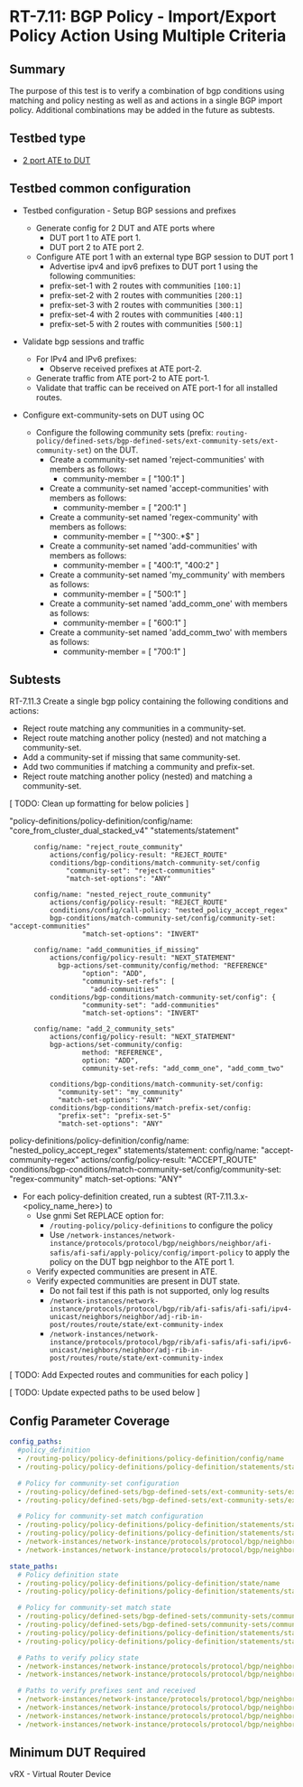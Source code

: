 # RT-7.11: BGP Policy - Import/Export Policy Action Using Multiple Criteria

## Summary

The purpose of this test is to verify a combination of bgp conditions using matching and policy nesting as well as and actions in a single BGP import policy.  Additional combinations may be added in the future as subtests.

## Testbed type

* [2 port ATE to DUT](https://github.com/openconfig/featureprofiles/blob/main/topologies/atedut_2.testbed)

## Testbed common configuration

* Testbed configuration - Setup BGP sessions and prefixes
  * Generate config for 2 DUT and ATE ports where
    * DUT port 1 to ATE port 1.
    * DUT port 2 to ATE port 2.
  * Configure ATE port 1 with an external type BGP session to DUT port 1
    * Advertise ipv4 and ipv6 prefixes to DUT port 1 using the following communities:
    * prefix-set-1 with 2 routes with communities `[100:1]`
    * prefix-set-2 with 2 routes with communities `[200:1]`
    * prefix-set-3 with 2 routes with communities `[300:1]`
    * prefix-set-4 with 2 routes with communities `[400:1]`
    * prefix-set-5 with 2 routes with communities `[500:1]`

* Validate bgp sessions and traffic
  * For IPv4 and IPv6 prefixes:
    * Observe received prefixes at ATE port-2.
  * Generate traffic from ATE port-2 to ATE port-1.
  * Validate that traffic can be received on ATE port-1 for all installed
    routes.

* Configure ext-community-sets on DUT using OC
  * Configure the following community sets
    (prefix: `routing-policy/defined-sets/bgp-defined-sets/ext-community-sets/ext-community-set`)
    on the DUT.
    * Create a community-set named 'reject-communities' with members as follows:
      * community-member = [ "100:1" ]
    * Create a community-set named 'accept-communities' with members as follows:
      * community-member = [ "200:1" ]
    * Create a community-set named 'regex-community' with members as follows:
      * community-member = [ "^300:.*$" ]
    * Create a community-set named 'add-communities' with members as follows:
      * community-member = [ "400:1", "400:2" ]
    * Create a community-set named 'my_community' with members as follows:
      * community-member = [ "500:1" ]
    * Create a community-set named 'add_comm_one' with members as follows:
      * community-member = [ "600:1" ]
    * Create a community-set named 'add_comm_two' with members as follows:
      * community-member = [ "700:1" ]

## Subtests

RT-7.11.3 Create a single bgp policy containing the following conditions and actions:

* Reject route matching any communities in a community-set.
* Reject route matching another policy (nested) and not matching a community-set.
* Add a community-set if missing that same community-set.
* Add two communities if matching a community and prefix-set.
* Reject route matching another policy (nested) and matching a community-set.

[ TODO: Clean up formatting for below policies ]

  "policy-definitions/policy-definition/config/name: "core_from_cluster_dual_stacked_v4"
        "statements/statement"
  
          config/name: "reject_route_community"
              actions/config/policy-result: "REJECT_ROUTE"
              conditions/bgp-conditions/match-community-set/config
                  "community-set": "reject-communities"
                  "match-set-options": "ANY"

          config/name: "nested_reject_route_community"
              actions/config/policy-result: "REJECT_ROUTE"
              conditions/config/call-policy: "nested_policy_accept_regex"
              bgp-conditions/match-community-set/config/community-set: "accept-communities"
                      "match-set-options": "INVERT"

          config/name: "add_communities_if_missing"
              actions/config/policy-result: "NEXT_STATEMENT"
                bgp-actions/set-community/config/method: "REFERENCE"
                      "option": "ADD",
                      "community-set-refs": [
                        "add-communities"
              conditions/bgp-conditions/match-community-set/config": {
                      "community-set": "add-communities"
                      "match-set-options": "INVERT"

          config/name: "add_2_community_sets"
              actions/config/policy-result: "NEXT_STATEMENT"
              bgp-actions/set-community/config: 
                      method: "REFERENCE",
                      option: "ADD",
                      community-set-refs: "add_comm_one", "add_comm_two"

              conditions/bgp-conditions/match-community-set/config:
                "community-set": "my_community"
                "match-set-options": "ANY"
              conditions/bgp-conditions/match-prefix-set/config: 
                "prefix-set": "prefix-set-5"
                "match-set-options": "ANY"

  policy-definitions/policy-definition/config/name: "nested_policy_accept_regex"
        statements/statement:
            config/name: "accept-community-regex"
              actions/config/policy-result: "ACCEPT_ROUTE"
              conditions/bgp-conditions/match-community-set/config/community-set: "regex-community"
                  match-set-options: "ANY"

* For each policy-definition created, run a subtest (RT-7.11.3.x-<policy_name_here>) to
  * Use gnmi Set REPLACE option for:
    * `/routing-policy/policy-definitions` to configure the policy
    * Use `/network-instances/network-instance/protocols/protocol/bgp/neighbors/neighbor/afi-safis/afi-safi/apply-policy/config/import-policy`
        to apply the policy on the DUT bgp neighbor to the ATE port 1.
  * Verify expected communities are present in ATE.
  * Verify expected communities are present in DUT state.
    * Do not fail test if this path is not supported, only log results
    * `/network-instances/network-instance/protocols/protocol/bgp/rib/afi-safis/afi-safi/ipv4-unicast/neighbors/neighbor/adj-rib-in-post/routes/route/state/ext-community-index`
    * `/network-instances/network-instance/protocols/protocol/bgp/rib/afi-safis/afi-safi/ipv6-unicast/neighbors/neighbor/adj-rib-in-post/routes/route/state/ext-community-index`

[ TODO: Add Expected routes and communities for each policy ]

[ TODO: Update expected paths to be used below ]

## Config Parameter Coverage

```yaml
config_paths:
  #policy_definition
  - /routing-policy/policy-definitions/policy-definition/config/name
  - /routing-policy/policy-definitions/policy-definition/statements/statement/config/name

  # Policy for community-set configuration
  - /routing-policy/defined-sets/bgp-defined-sets/ext-community-sets/ext-community-set/config/ext-community-set-name
  - /routing-policy/defined-sets/bgp-defined-sets/ext-community-sets/ext-community-set/config/community-member

  # Policy for community-set match configuration
  - /routing-policy/policy-definitions/policy-definition/statements/statement/conditions/bgp-conditions/config/community-set
  - /routing-policy/policy-definitions/policy-definition/statements/statement/conditions/bgp-conditions/match-ext-community-set/config/match-set-options
  - /network-instances/network-instance/protocols/protocol/bgp/neighbors/neighbor/afi-safis/afi-safi/apply-policy/config/import-policy
  - /network-instances/network-instance/protocols/protocol/bgp/neighbors/neighbor/afi-safis/afi-safi/apply-policy/config/export-policy

state_paths:
  # Policy definition state
  - /routing-policy/policy-definitions/policy-definition/state/name
  - /routing-policy/policy-definitions/policy-definition/statements/statement/state/name

  # Policy for community-set match state
  - /routing-policy/defined-sets/bgp-defined-sets/community-sets/community-set/state/community-set-name
  - /routing-policy/defined-sets/bgp-defined-sets/community-sets/community-set/state/community-member
  - /routing-policy/policy-definitions/policy-definition/statements/statement/conditions/bgp-conditions/match-ext-community-set/state/match-set-options
  - /routing-policy/policy-definitions/policy-definition/statements/statement/conditions/bgp-conditions/state/community-set

  # Paths to verify policy state
  - /network-instances/network-instance/protocols/protocol/bgp/neighbors/neighbor/afi-safis/afi-safi/apply-policy/state/export-policy
  - /network-instances/network-instance/protocols/protocol/bgp/neighbors/neighbor/afi-safis/afi-safi/apply-policy/state/import-policy

  # Paths to verify prefixes sent and received
  - /network-instances/network-instance/protocols/protocol/bgp/neighbors/neighbor/afi-safis/afi-safi/state/prefixes/sent
  - /network-instances/network-instance/protocols/protocol/bgp/neighbors/neighbor/afi-safis/afi-safi/state/prefixes/received-pre-policy
  - /network-instances/network-instance/protocols/protocol/bgp/neighbors/neighbor/afi-safis/afi-safi/state/prefixes/received
  - /network-instances/network-instance/protocols/protocol/bgp/neighbors/neighbor/afi-safis/afi-safi/state/prefixes/installed
```

## Minimum DUT Required

vRX - Virtual Router Device

